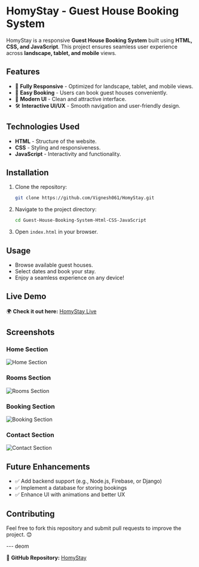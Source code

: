 # HomyStay - Guest House Booking System

HomyStay is a responsive **Guest House Booking System** built using **HTML, CSS, and JavaScript**. This project ensures seamless user experience across **landscape, tablet, and mobile** views.

## Features

- 📱 **Fully Responsive** - Optimized for landscape, tablet, and mobile views.
- 🏡 **Easy Booking** - Users can book guest houses conveniently.
- 🎨 **Modern UI** - Clean and attractive interface.
- 🛠 **Interactive UI/UX** - Smooth navigation and user-friendly design.

## Technologies Used

- **HTML** - Structure of the website.
- **CSS** - Styling and responsiveness.
- **JavaScript** - Interactivity and functionality.

## Installation

1. Clone the repository:
   ```sh
   git clone https://github.com/Vignesh061/HomyStay.git
   ```
2. Navigate to the project directory:
   ```sh
   cd Guest-House-Booking-System-Html-CSS-JavaScript
   ```
3. Open `index.html` in your browser.

## Usage

- Browse available guest houses.
- Select dates and book your stay.
- Enjoy a seamless experience on any device!

## Live Demo

🌍 **Check it out here:** [HomyStay Live](https://vignesh061.github.io/Guest-House-Booking-System-Html-CSS-JavaScript/)

## Screenshots

### Home Section
![Home Section](https://github.com/user-attachments/assets/a9f7f9db-ab3b-4a14-a418-ea9ffbef683b)

### Rooms Section
![Rooms Section](https://github.com/user-attachments/assets/94e6de70-f3d3-4aba-9bd7-c47ce9560936)

### Booking Section
![Booking Section](https://github.com/user-attachments/assets/1639df33-7eaa-4774-a210-c03a4e6df440)

### Contact Section
![Contact Section](https://github.com/user-attachments/assets/8f93b27d-8d17-4ef8-b8b3-f5298859f5a3)

## Future Enhancements

- ✅ Add backend support (e.g., Node.js, Firebase, or Django)
- ✅ Implement a database for storing bookings
- ✅ Enhance UI with animations and better UX

## Contributing

Feel free to fork this repository and submit pull requests to improve the project. 😊

--- deom

🔗 **GitHub Repository:** [HomyStay](https://github.com/Vignesh061/HomyStay)
